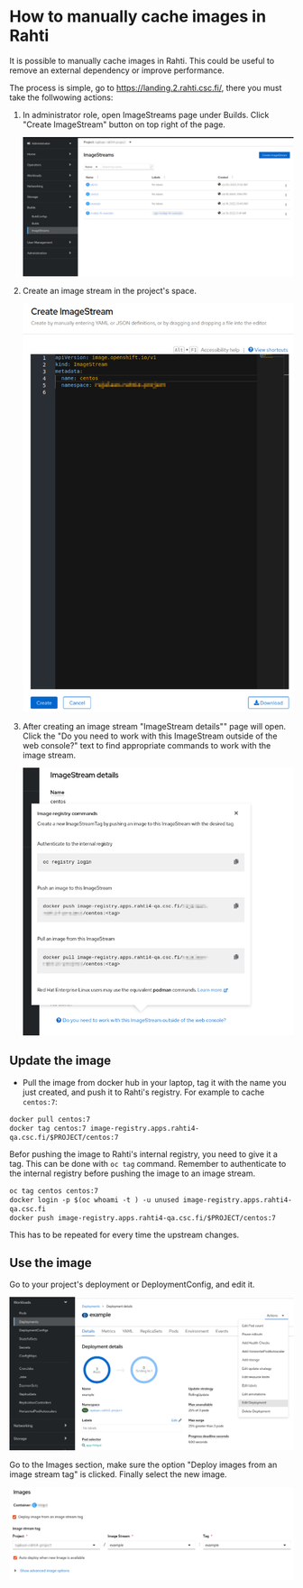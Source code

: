 # How to manually cache images in Rahti

It is possible to manually cache images in Rahti. This could be useful to remove
an external dependency or improve performance.

The process is simple, go to <https://landing.2.rahti.csc.fi/>, there you must take the follwowing
actions:

1. In administrator role, open ImageStreams page under Builds. Click "Create ImageStream" button on
top right of the page.

    ![Create Image](../img/create_image.png)

1. Create an image stream in the project's space.

    ![Create Image II](../img/create_image2.png)


1. After creating an image stream "ImageStream details"" page will open. Click the "Do you need to work with this ImageStream outside of the web console?" text to find appropriate commands to work with the image stream.

    ![Create Image III](../img/create_image3.png)

## Update the image

* Pull the image from docker hub in your laptop, tag it with the name you just created, and push it
to Rahti's registry. For example to cache `centos:7`:

```
docker pull centos:7
docker tag centos:7 image-registry.apps.rahti4-qa.csc.fi/$PROJECT/centos:7
```

Befor pushing the image to Rahti's internal registry, you need to give it a tag. This can be done with `oc tag` command. Remember to authenticate to the internal registry before pushing the image to an image stream.

```
oc tag centos centos:7
docker login -p $(oc whoami -t ) -u unused image-registry.apps.rahti4-qa.csc.fi
docker push image-registry.apps.rahti4-qa.csc.fi/$PROJECT/centos:7
```

This has to be repeated for every time the upstream changes.

## Use the image

Go to your project's deployment or DeploymentConfig, and edit it.

![Edit deployment](../img/edit_deployment.png)

Go to the Images section, make sure the option "Deploy images from an image stream tag" is clicked.
Finally select the new image.

![Use cached image](../img/use_cached_image.png)

